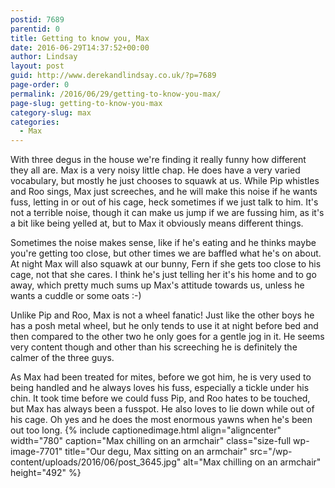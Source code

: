 ```yaml
---
postid: 7689
parentid: 0
title: Getting to know you, Max
date: 2016-06-29T14:37:52+00:00
author: Lindsay
layout: post
guid: http://www.derekandlindsay.co.uk/?p=7689
page-order: 0
permalink: /2016/06/29/getting-to-know-you-max/
page-slug: getting-to-know-you-max
category-slug: max
categories:
  - Max
---
```

With three degus in the house we're finding it really funny how different they all are. Max is a very noisy little chap. He does have a very varied vocabulary, but mostly he just chooses to squawk at us. While Pip whistles and Roo sings, Max just screeches, and he will make this noise if he wants fuss, letting in or out of his cage, heck sometimes if we just talk to him. It's not a terrible noise, though it can make us jump if we are fussing him, as it's a bit like being yelled at, but to Max it obviously means different things.

Sometimes the noise makes sense, like if he's eating and he thinks maybe you're getting too close, but other times we are baffled what he's on about. At night Max will also squawk at our bunny, Fern if she gets too close to his cage, not that she cares. I think he's just telling her it's his home and to go away, which pretty much sums up Max's attitude towards us, unless he wants a cuddle or some oats :-)

Unlike Pip and Roo, Max is not a wheel fanatic! Just like the other boys he has a posh metal wheel, but he only tends to use it at night before bed and then compared to the other two he only goes for a gentle jog in it. He seems very content though and other than his screeching he is definitely the calmer of the three guys.

As Max had been treated for mites, before we got him, he is very used to being handled and he always loves his fuss, especially a tickle under his chin. It took time before we could fuss Pip, and Roo hates to be touched, but Max has always been a fusspot. He also loves to lie down while out of his cage. Oh yes and he does the most enormous yawns when he's been out too long. {% include captionedimage.html align="aligncenter" width="780" caption="Max chilling on an armchair" class="size-full wp-image-7701" title="Our degu, Max sitting on an armchair" src="/wp-content/uploads/2016/06/post_3645.jpg" alt="Max chilling on an armchair" height="492" %}
